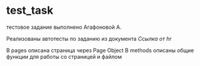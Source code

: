 # test_task
тестовое задание выполнено Агафоновой А.

Реализованы автотесты по заданию из документа *Ссылка от hr*

В pages описана страница через Page Object
В methods описаны общие функции для работы со страницей и файлом
